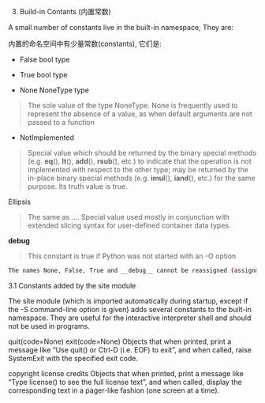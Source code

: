 3. Build-in Contants (内置常数)
 

A small number of constants live in the built-in namespace, They are:

内置的命名空间中有少量常数(constants), 它们是:


- False  bool type


- True  bool type

- None  NoneType type

>The sole value of the type NoneType. None is frequently used to represent the absence of a value, as when default arguments are not passed to a function

- NotImplemented  

>Special value which should be returned by the binary special methods (e.g. __eq__(), __lt__(), __add__(), __rsub__(), etc.) to indicate that the operation is not implemented with respect to the other type; may be returned by the in-place binary special methods (e.g. __imul__(), __iand__(), etc.) for the same purpose. Its truth value is true.

Ellipsis

>The same as .... Special value used mostly in conjunction with extended slicing syntax for user-defined container data types.

__debug__

>This constant is true if Python was not started with an -O option

```bash
The names None, False, True and __debug__ cannot be reassigned (assignments to them, even as an attribute name, raise SyntaxError), so they can be considered "true" constants.
```

3.1 Constants added by the site module

The site module (which is imported automatically during startup, except if the -S command-line option is given) adds several constants to the built-in namespace. They are useful for the interactive interpreter shell and should not be used in programs.

quit(code=None)
exit(code=None)
Objects that when printed, print a message like “Use quit() or Ctrl-D (i.e. EOF) to exit”, and when called, raise SystemExit with the specified exit code.

copyright
license
credits
Objects that when printed, print a message like “Type license() to see the full license text”, and when called, display the corresponding text in a pager-like fashion (one screen at a time).


